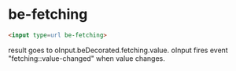 # be-fetching

```html
<input type=url be-fetching>
```

result goes to oInput.beDecorated.fetching.value.  oInput fires event "fetching::value-changed" when value changes.

